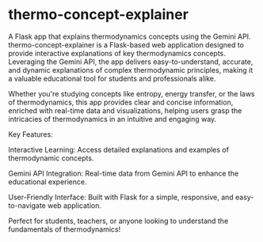 # thermo-concept-explainer
A Flask app that explains thermodynamics concepts using the Gemini API.
thermo-concept-explainer is a Flask-based web application designed to provide interactive explanations of key thermodynamics concepts. Leveraging the Gemini API, the app delivers easy-to-understand, accurate, and dynamic explanations of complex thermodynamic principles, making it a valuable educational tool for students and professionals alike.

Whether you're studying concepts like entropy, energy transfer, or the laws of thermodynamics, this app provides clear and concise information, enriched with real-time data and visualizations, helping users grasp the intricacies of thermodynamics in an intuitive and engaging way.

Key Features:

Interactive Learning: Access detailed explanations and examples of thermodynamic concepts.

Gemini API Integration: Real-time data from Gemini API to enhance the educational experience.

User-Friendly Interface: Built with Flask for a simple, responsive, and easy-to-navigate web application.

Perfect for students, teachers, or anyone looking to understand the fundamentals of thermodynamics!

